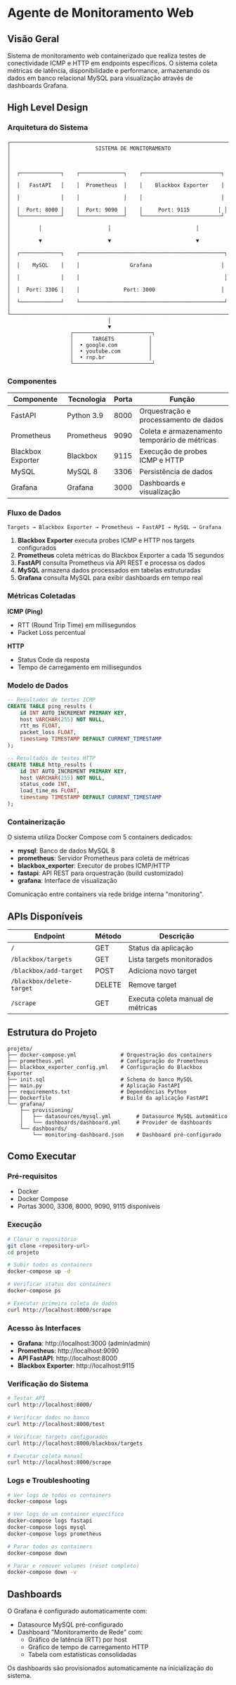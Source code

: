 # Agente de Monitoramento Web

## Visão Geral

Sistema de monitoramento web containerizado que realiza testes de conectividade ICMP e HTTP em endpoints específicos. O sistema coleta métricas de latência, disponibilidade e performance, armazenando os dados em banco relacional MySQL para visualização através de dashboards Grafana.

## High Level Design

### Arquitetura do Sistema

```
┌─────────────────────────────────────────────────────────────────────┐
│                           SISTEMA DE MONITORAMENTO                  │
│                                                                     │
│  ┌─────────────┐    ┌──────────────┐    ┌─────────────────────────┐ │
│  │   FastAPI   │    │  Prometheus  │    │    Blackbox Exporter    │ │
│  │             │    │              │    │                         │ │
│  │  Port: 8000 │    │  Port: 9090  │    │     Port: 9115         │ │
│  └─────────────┘    └──────────────┘    └─────────────────────────┘ │
│         │                     │                           │         │
│         ▼                     ▼                           ▼         │
│  ┌─────────────┐    ┌──────────────────────────────────────────────┐ │
│  │    MySQL    │    │                Grafana                      │ │
│  │             │    │                                              │ │
│  │  Port: 3306 │    │              Port: 3000                     │ │
│  └─────────────┘    └──────────────────────────────────────────────┘ │
└─────────────────────────────────────────────────────────────────────┘
                                │
                                ▼
                    ┌─────────────────────────┐
                    │      TARGETS           │
                    │  • google.com          │
                    │  • youtube.com         │
                    │  • rnp.br              │
                    └─────────────────────────┘
```

### Componentes

| Componente | Tecnologia | Porta | Função |
|------------|------------|-------|---------|
| FastAPI | Python 3.9 | 8000 | Orquestração e processamento de dados |
| Prometheus | Prometheus | 9090 | Coleta e armazenamento temporário de métricas |
| Blackbox Exporter | Blackbox | 9115 | Execução de probes ICMP e HTTP |
| MySQL | MySQL 8 | 3306 | Persistência de dados |
| Grafana | Grafana | 3000 | Dashboards e visualização |

### Fluxo de Dados

```
Targets → Blackbox Exporter → Prometheus → FastAPI → MySQL → Grafana
```

1. **Blackbox Exporter** executa probes ICMP e HTTP nos targets configurados
2. **Prometheus** coleta métricas do Blackbox Exporter a cada 15 segundos
3. **FastAPI** consulta Prometheus via API REST e processa os dados
4. **MySQL** armazena dados processados em tabelas estruturadas
5. **Grafana** consulta MySQL para exibir dashboards em tempo real

### Métricas Coletadas

**ICMP (Ping)**
- RTT (Round Trip Time) em millisegundos
- Packet Loss percentual

**HTTP**
- Status Code da resposta
- Tempo de carregamento em millisegundos

### Modelo de Dados

```sql
-- Resultados de testes ICMP
CREATE TABLE ping_results (
    id INT AUTO_INCREMENT PRIMARY KEY,
    host VARCHAR(255) NOT NULL,
    rtt_ms FLOAT,
    packet_loss FLOAT,
    timestamp TIMESTAMP DEFAULT CURRENT_TIMESTAMP
);

-- Resultados de testes HTTP
CREATE TABLE http_results (
    id INT AUTO_INCREMENT PRIMARY KEY,
    host VARCHAR(255) NOT NULL,
    status_code INT,
    load_time_ms FLOAT,
    timestamp TIMESTAMP DEFAULT CURRENT_TIMESTAMP
);
```

### Containerização

O sistema utiliza Docker Compose com 5 containers dedicados:

- **mysql**: Banco de dados MySQL 8
- **prometheus**: Servidor Prometheus para coleta de métricas
- **blackbox_exporter**: Executor de probes ICMP/HTTP
- **fastapi**: API REST para orquestração (build customizado)
- **grafana**: Interface de visualização

Comunicação entre containers via rede bridge interna "monitoring".

## APIs Disponíveis

| Endpoint | Método | Descrição |
|----------|--------|-----------|
| `/` | GET | Status da aplicação |
| `/blackbox/targets` | GET | Lista targets monitorados |
| `/blackbox/add-target` | POST | Adiciona novo target |
| `/blackbox/delete-target` | DELETE | Remove target |
| `/scrape` | GET | Executa coleta manual de métricas |

## Estrutura do Projeto

```
projeto/
├── docker-compose.yml              # Orquestração dos containers
├── prometheus.yml                  # Configuração do Prometheus
├── blackbox_exporter_config.yml    # Configuração do Blackbox Exporter
├── init.sql                        # Schema do banco MySQL
├── main.py                         # Aplicação FastAPI
├── requirements.txt                # Dependências Python
├── Dockerfile                      # Build da aplicação FastAPI
└── grafana/
    ├── provisioning/
    │   ├── datasources/mysql.yml        # Datasource MySQL automático
    │   └── dashboards/dashboard.yml     # Provider de dashboards
    └── dashboards/
        └── monitoring-dashboard.json    # Dashboard pré-configurado
```

## Como Executar

### Pré-requisitos

- Docker
- Docker Compose
- Portas 3000, 3306, 8000, 9090, 9115 disponíveis

### Execução

```bash
# Clonar o repositório
git clone <repository-url>
cd projeto

# Subir todos os containers
docker-compose up -d

# Verificar status dos containers
docker-compose ps

# Executar primeira coleta de dados
curl http://localhost:8000/scrape
```

### Acesso às Interfaces

- **Grafana**: http://localhost:3000 (admin/admin)
- **Prometheus**: http://localhost:9090
- **API FastAPI**: http://localhost:8000
- **Blackbox Exporter**: http://localhost:9115

### Verificação do Sistema

```bash
# Testar API
curl http://localhost:8000/

# Verificar dados no banco
curl http://localhost:8000/test

# Verificar targets configurados
curl http://localhost:8000/blackbox/targets

# Executar coleta manual
curl http://localhost:8000/scrape
```

### Logs e Troubleshooting

```bash
# Ver logs de todos os containers
docker-compose logs

# Ver logs de um container específico
docker-compose logs fastapi
docker-compose logs mysql
docker-compose logs prometheus

# Parar todos os containers
docker-compose down

# Parar e remover volumes (reset completo)
docker-compose down -v
```

## Dashboards

O Grafana é configurado automaticamente com:

- Datasource MySQL pré-configurado
- Dashboard "Monitoramento de Rede" com:
  - Gráfico de latência (RTT) por host
  - Gráfico de tempo de carregamento HTTP
  - Tabela com estatísticas consolidadas

Os dashboards são provisionados automaticamente na inicialização do sistema.